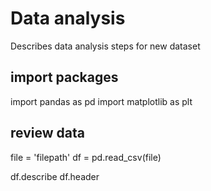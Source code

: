 # Data analysis
Describes data analysis steps for new dataset

## import packages
import pandas as pd
import matplotlib as plt

## review data
file = 'filepath'
df = pd.read_csv(file)

df.describe
df.header
